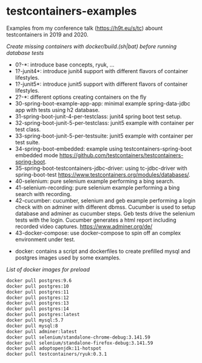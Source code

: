 # testcontainers-examples
Examples from my conference talk (https://h9t.eu/s/tc) abount testcontainers in 2019 and 2020.

*Create missing containers with docker/build.(sh|bat) before running database tests*

+ 0?-*: introduce base concepts, ryuk, ...
+ 1?-junit4*: introduce junit4 support with different flavors of container lifestyles. 
+ 1?-junit5*: introduce junit5 support with different flavors of container lifestyles.
+ 2?-*: different options creating containers on the fly
+ 30-spring-boot-example-app-app: minimal example spring-data-jdbc app with tests using h2 database. 
+ 31-spring-boot-junit-4-per-testclass: junit4 spring boot test setup.
+ 32-spring-boot-junit-5-per-testclass: junit5 example with container per test class.
+ 33-spring-boot-junit-5-per-testsuite: junit5 example with container per test suite.
+ 34-spring-boot-embedded: example using testcontainers-spring-boot embedded mode https://github.com/testcontainers/testcontainers-spring-boot.
+ 35-spring-boot-testcontainers-jdbc-driver: using tc-jdbc-driver with spring-boot-test https://www.testcontainers.org/modules/databases/.
+ 40-selenium: pure selenium example performing a bing search.
+ 41-selenium-recording: pure selenium example performing a bing search with recording.
+ 42-cucumber: cucumber, selenium and geb example performing a login check with on
adminer with different dbmss. Cucumber is used to setup database and 
adminer as cucumber steps. Geb tests drive the selenium tests with the login. Cucumber generates a html report including recorded video captures.
 https://www.adminer.org/de/
+ 43-docker-compose: use docker-compose to spin off an complex environment under test.  
* docker: contains a script and dockerfiles to create prefilled mysql and postgres images used by some examples.

*List of docker images for preload*

```bash
docker pull postgres:9.6
docker pull postgres:10
docker pull postgres:11
docker pull postgres:12
docker pull postgres:13
docker pull postgres:14
docker pull postgres:latest
docker pull mysql:5.7
docker pull mysql:8
docker pull adminer:latest
docker pull selenium/standalone-chrome-debug:3.141.59
docker pull selenium/standalone-firefox-debug:3.141.59
docker pull adoptopenjdk:11-hotspot
docker pull testcontainers/ryuk:0.3.1
```
